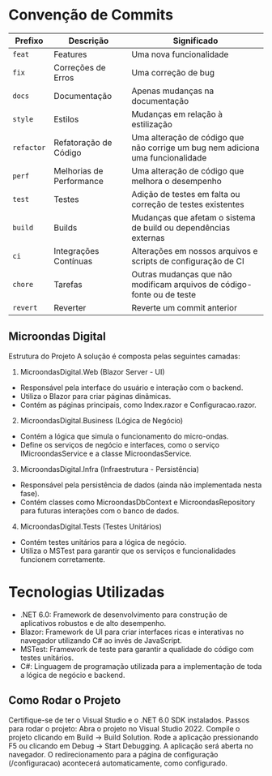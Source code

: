 # Convenção de Commits

| Prefixo  | Descrição               | Significado                                                                 |
|----------|-------------------------|-----------------------------------------------------------------------------|
| `feat`   | Features                | Uma nova funcionalidade                                                     |
| `fix`    | Correções de Erros      | Uma correção de bug                                                         |
| `docs`   | Documentação            | Apenas mudanças na documentação                                             |
| `style`  | Estilos                 | Mudanças em relação à estilização                                           |
| `refactor` | Refatoração de Código   | Uma alteração de código que não corrige um bug nem adiciona uma funcionalidade |
| `perf`   | Melhorias de Performance | Uma alteração de código que melhora o desempenho                            |
| `test`   | Testes                  | Adição de testes em falta ou correção de testes existentes                  |
| `build`  | Builds                  | Mudanças que afetam o sistema de build ou dependências externas             |
| `ci`     | Integrações Contínuas   | Alterações em nossos arquivos e scripts de configuração de CI              |
| `chore`  | Tarefas                 | Outras mudanças que não modificam arquivos de código-fonte ou de teste      |
| `revert` | Reverter                | Reverte um commit anterior      

## Microondas Digital

Estrutura do Projeto
A solução é composta pelas seguintes camadas:

1. MicroondasDigital.Web (Blazor Server - UI)

- Responsável pela interface do usuário e interação com o backend.
- Utiliza o Blazor para criar páginas dinâmicas.
- Contém as páginas principais, como Index.razor e Configuracao.razor.

2. MicroondasDigital.Business (Lógica de Negócio)

- Contém a lógica que simula o funcionamento do micro-ondas.
- Define os serviços de negócio e interfaces, como o serviço IMicroondasService e a classe MicroondasService.

3. MicroondasDigital.Infra (Infraestrutura - Persistência)

- Responsável pela persistência de dados (ainda não implementada nesta fase).
- Contém classes como MicroondasDbContext e MicroondasRepository para futuras interações com o banco de dados.

4. MicroondasDigital.Tests (Testes Unitários)

- Contém testes unitários para a lógica de negócio.
- Utiliza o MSTest para garantir que os serviços e funcionalidades funcionem corretamente.

# Tecnologias Utilizadas
- .NET 6.0: Framework de desenvolvimento para construção de aplicativos robustos e de alto desempenho.
- Blazor: Framework de UI para criar interfaces ricas e interativas no navegador utilizando C# ao invés de JavaScript.
- MSTest: Framework de teste para garantir a qualidade do código com testes unitários.
- C#: Linguagem de programação utilizada para a implementação de toda a lógica de negócio e backend.

## Como Rodar o Projeto
Certifique-se de ter o Visual Studio e o .NET 6.0 SDK instalados.
Passos para rodar o projeto:
Abra o projeto no Visual Studio 2022.
Compile o projeto clicando em Build → Build Solution.
Rode a aplicação pressionando F5 ou clicando em Debug → Start Debugging.
A aplicação será aberta no navegador. O redirecionamento para a página de configuração (/configuracao) acontecerá automaticamente, como configurado.